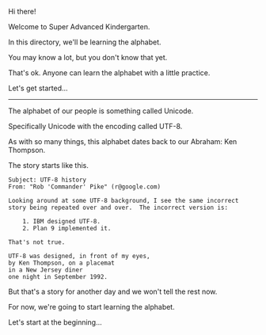 Hi there!

Welcome to Super Advanced Kindergarten.

In this directory, we'll be learning the alphabet.

You may know a lot, but you don't know that yet.

That's ok. Anyone can learn the alphabet with a little practice.

Let's get started...

---


The alphabet of our people is something called Unicode.

Specifically Unicode with the encoding called UTF-8.

As with so many things, this alphabet dates back to our Abraham: Ken Thompson.

The story starts like this.

```
Subject: UTF-8 history
From: "Rob 'Commander' Pike" (r@google.com)

Looking around at some UTF-8 background, I see the same incorrect
story being repeated over and over.  The incorrect version is:

    1. IBM designed UTF-8.
    2. Plan 9 implemented it.

That's not true.

UTF-8 was designed, in front of my eyes,
by Ken Thompson, on a placemat
in a New Jersey diner
one night in September 1992.
```

But that's a story for another day and we won't tell the rest now.

For now, we're going to start learning the alphabet.

Let's start at the beginning...